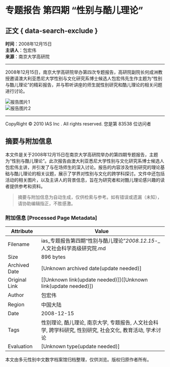 # 专题报告 第四期 “性别与酷儿理论” 

## 正文 { data-search-exclude }


**时间**：2008年12月15日  
**主讲人**：包宏伟  
**来源**：南京大学高研院  

---

2008年12月15日，南京大学高研院举办第四次专题报告，高研院副院长何成洲教授邀请澳大利亚悉尼大学性别与文化研究系博士候选人包宏伟先生作主题为“性别与酷儿理论”的精彩报告，并与聆听讲座的师生就性别研究和酷儿理论的相关问题进行讨论。

![报告图片1](/_upload/article/images/3d/78/8090512d4705821088a12962d8b8/bece9aef-8406-4e14-b24a-c99bf32b4176.jpg)  
![报告图片2](/_upload/article/images/3d/78/8090512d4705821088a12962d8b8/01106a8d-5f9d-4f54-9870-65e59a46609b.jpg)  

---

CopyRight © 2010 IAS Inc . All rights reserved. 您是第 83538 位访问者
<!-- tcd_original_link https://ias.nju.edu.cn/fa/72/c13106a260722/page.htm -->


## 摘要与附加信息

<!-- tcd_abstract -->
本文件是关于2008年12月15日在南京大学高研院举办的第四期专题报告，主题为“性别与酷儿理论”。此次报告由澳大利亚悉尼大学性别与文化研究系博士候选人包宏伟主讲，并引发了与在场师生的深入讨论。报告的内容涉及性别研究的理论基础与酷儿理论的相关议题，展示了学界对性别与文化的跨学科探讨。文件中还包括活动的相关图片，以及主讲人的背景信息，旨在为研究者和对酷儿理论感兴趣的读者提供参考和资料。
<!-- tcd_abstract_end -->

> 摘要与附加信息为自动生成，仅供检索与参考。如有错误或遗漏（未知），请协助编辑指正，不胜感激。

### 附加信息 [Processed Page Metadata]

| Attribute       | Value                                  |
|-----------------|----------------------------------------|
| Filename        | ias_专题报告第四期“性别与酷儿理论”_2008.12.15_-_人文社会科学高级研究院.md                             |
| Size            | 896 bytes                           |
| Archived Date   | [Unknown archived date(update needed)]                             |
| Original Link   | [[Unknown link(update needed)]]([Unknown link(update needed)])                       |
| Author          | 包宏伟                               |
| Region          | 中国大陆                               |
| Date            | 2008-12-15                                 |
| Tags            | 性别理论, 酷儿理论, 南京大学, 专题报告, 人文社会科学, 跨学科研究, 性别研究, 社会文化, 教育活动, 学术讨论                                 |
| Evaluation            | [Unknown type(update needed)]                                 |
<!-- tcd_table_end -->

本文由多元性别中文数字档案馆归档整理，仅供浏览。版权归原作者所有。

